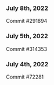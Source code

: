 ### July 8th, 2022

Commit #291894

### July 5th, 2022

Commit #314353


### July 4th, 2022

Commit #72281
